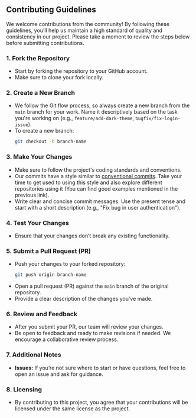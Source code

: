 ## Contributing Guidelines

We welcome contributions from the community! By following these guidelines, you’ll help us maintain a high standard of quality and consistency in our project. Please take a moment to review the steps below before submitting contributions.

### 1. **Fork the Repository**

- Start by forking the repository to your GitHub account.
- Make sure to clone your fork locally.

### 2. **Create a New Branch**

- We follow the Git flow process, so always create a new branch from the `main` branch for your work. Name it descriptively based on the task you're working on (e.g., `feature/add-dark-theme`, `bugfix/fix-login-issue`).
- To create a new branch:
  ```bash
  git checkout -b branch-name
  ```

### 3. **Make Your Changes**

- Make sure to follow the project's coding standards and conventions.
- Our commits have a style similar to [conventional commits](https://www.conventionalcommits.org/en/v1.0.0/). Take your time to get used to using this style and also explore different repositories using it (You can find good examples mentioned in the previous link).
- Write clear and concise commit messages. Use the present tense and start with a short description (e.g., "Fix bug in user authentication").

### 4. **Test Your Changes**

- Ensure that your changes don’t break any existing functionality.

### 5. **Submit a Pull Request (PR)**

- Push your changes to your forked repository:
  ```bash
  git push origin branch-name
  ```
- Open a pull request (PR) against the `main` branch of the original repository.
- Provide a clear description of the changes you've made.

### 6. **Review and Feedback**

- After you submit your PR, our team will review your changes.
- Be open to feedback and ready to make revisions if needed. We encourage a collaborative review process.

### 7. **Additional Notes**

- **Issues:** If you’re not sure where to start or have questions, feel free to open an issue and ask for guidance.

### 8. **Licensing**

- By contributing to this project, you agree that your contributions will be licensed under the same license as the project.
